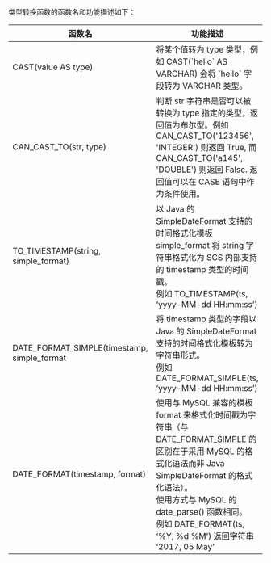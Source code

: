 类型转换函数的函数名和功能描述如下：

| 函数名	| 功能描述 | 
| ----- | ----- |
| CAST(value AS type)	| 将某个值转为 type 类型，例如 CAST(\`hello\` AS VARCHAR) 会将 \`hello\` 字段转为 VARCHAR 类型。|
CAN_CAST_TO(str, type) | 判断 str 字符串是否可以被转换为 type 指定的类型，返回值为布尔型。例如 CAN_CAST_TO('123456', 'INTEGER') 则返回 True, 而 CAN_CAST_TO('a145', 'DOUBLE') 则返回 False. 返回值可以在 CASE 语句中作为条件使用。
| TO_TIMESTAMP(string, simple_format) | 以 Java 的 SimpleDateFormat 支持的时间格式化模板 simple_format 将 string 字符串格式化为 SCS 内部支持的 timestamp 类型的时间戳。<br>例如 TO_TIMESTAMP(ts, ‘yyyy-MM-dd HH:mm:ss’)|
| DATE_FORMAT_SIMPLE(timestamp, simple_format | 将 timestamp 类型的字段以 Java 的 SimpleDateFormat 支持的时间格式化模板转为字符串形式。<br>例如 DATE_FORMAT_SIMPLE(ts, ‘yyyy-MM-dd HH:mm:ss’) |
| DATE_FORMAT(timestamp, format) | 使用与 MySQL 兼容的模板 format 来格式化时间戳为字符串（与 DATE_FORMAT_SIMPLE 的区别在于采用 MySQL 的格式化语法而非 Java SimpleDateFormat 的格式化语法）。<br>使用方式与 MySQL 的 date_parse() 函数相同。<br>例如 DATE_FORMAT(ts, ‘%Y, %d %M’) 返回字符串 ‘2017, 05 May’
